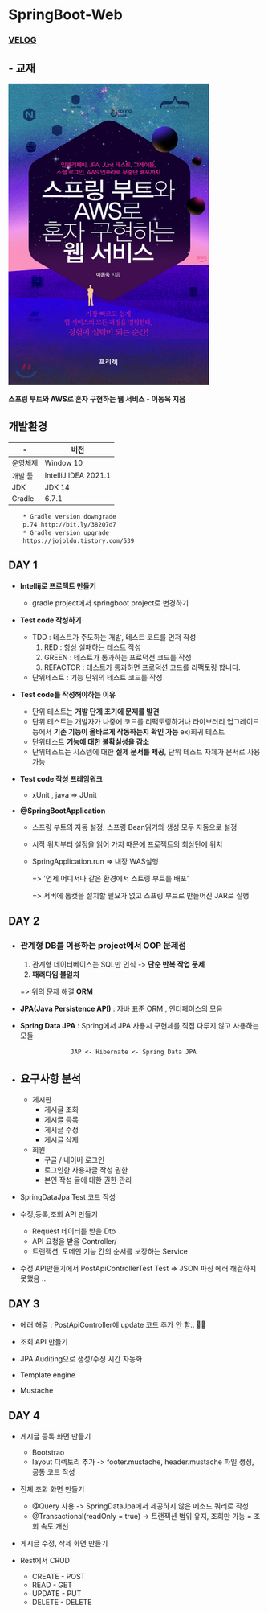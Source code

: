 # SpringBoot-Web
### [VELOG](https://velog.io/@hye_b/series/SpringBoot%EC%99%80-AWS%EB%A1%9C-%ED%98%BC%EC%9E%90-%EA%B5%AC%ED%98%84%ED%95%98%EB%8A%94-%EC%9B%B9-%EC%84%9C%EB%B9%84%EC%8A%A4)
## - 교재 


<img src="./img/Book.jpg" width="400" height="600">

**스프링 부트와 AWS로 혼자 구현하는 웹 서비스 - 이동욱 지음**      


## 개발환경
 

| - |버전|
|---|---|
|운영체제|Window 10|
|개발 툴|IntelliJ IDEA 2021.1|
|JDK|JDK 14|
|Gradle|6.7.1|
        * Gradle version downgrade
        p.74 http://bit.ly/382Q7d7 
        * Gradle version upgrade 
        https://jojoldu.tistory.com/539
        
## DAY 1

- **Intellij로 프로젝트 만들기**
    - gradle project에서 springboot project로 변경하기 
- **Test code 작성하기**
    - TDD : 테스트가 주도하는 개발, 테스트 코드를 먼저 작성
        1. RED : 항상 실패하는 테스트 작성
        2. GREEN : 테스트가 통과하는 프로덕션 코드를 작성
        3. REFACTOR : 테스트가 통과하면 프로덕션 코드를 리팩토링 합니다.
    - 단위테스트 : 기능 단위의 테스트 코드를 작성

- **Test code를 작성해야하는 이유**
    - 단위 테스트는 **개발 단계 초기에 문제를 발견**
    - 단위 테스트는 개발자가 나중에 코드를 리팩토링하거나 라이브러리 업그레이드 등에서 **기존 기능이 올바르게 작동하는지 확인 가능** ex)회귀 테스트
    - 단위테스트 **기능에 대한 불확실성을 감소**
    - 단위테스트는 시스템에 대한 **실제 문서를 제공**, 단위 테스트 자체가 문서로 사용 가능 
- **Test code 작성 프레임워크**
    - xUnit , java => JUnit 

- **@SpringBootApplication**
    - 스프링 부트의 자동 설정, 스프링 Bean읽기와 생성 모두 자동으로 설정 
    - 시작 위치부터 설정을 읽어 가지 때문에 프로젝트의 최상단에 위치 
    - SpringApplication.run => 내장 WAS실행  
    
      => '언제 어디서나 같은 환경에서 스트링 부트를 배포' 
      
      => 서버에 톰캣을 설치할 필요가 없고 스프링 부트로 만들어진 JAR로 실행 
      
      

## DAY 2

- ### 관계형 DB를 이용하는 project에서 OOP 문제점
    1. 관계형 데이터베이스는 SQL만 인식 -> **단순 반복 작업 문제** 
    2. **패러다임 불일치**

    =>  위의 문제 해결  **ORM**   


- **JPA(Java Persistence API)** : 자바 표준 ORM , 인터페이스의   모음

- **Spring Data JPA** : Spring에서 JPA 사용시 구현체를 직접 다루지 않고 사용하는 모듈  
                    
                    JAP <- Hibernate <- Spring Data JPA

- ##  요구사항 분석 

    - 게시판 
        - 게시글 조회
        - 게시글 등록
        - 게시글 수정
        - 게시글 삭제
    - 회원
        - 구글 / 네이버 로그인
        - 로그인한 사용자글 작성 권한
        - 본인 작성 글에 대한 권한 관리     

- SpringDataJpa Test 코드 작성 
- 수정,등록,조회 API 만들기 
    - Request 데이터를 받을 Dto
    - API 요청을 받을 Controller/
    - 트랜잭션, 도메인 기능 간의 순서를 보장하는 Service
- 수정 API만들기에서 PostApiControllerTest Test 
=> JSON 파싱 에러 해결하지 못했음 ..  


## DAY 3


- 에러 해결 : PostApiController에 update 코드 추가 안 함.. 🤦‍♀️

- 조회 API 만들기
- JPA Auditing으로 생성/수정 시간 자동화 
- Template engine
- Mustache 


## DAY 4
- 게시글 등록 화면 만들기 
    - Bootstrao
    - layout 디렉토리 추가 -> footer.mustache, header.mustache 파일 생성, 공통 코드 작성 
- 전체 조회 화면 만들기
    - @Query 사용 -> SpringDataJpa에서 제공하지 않은 메소드 쿼리로 작성
    - @Transactional(readOnly = true) -> 트랜잭션 범위 유지, 조회만 가능 = 조회 속도 개선

- 게시글 수정, 삭제 화면 만들기    
- Rest에서 CRUD
    - CREATE - POST
    - READ - GET
    - UPDATE - PUT
    - DELETE - DELETE

